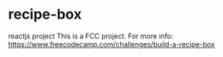 # recipe-box
reactjs project
This is a FCC project. For more info: https://www.freecodecamp.com/challenges/build-a-recipe-box
